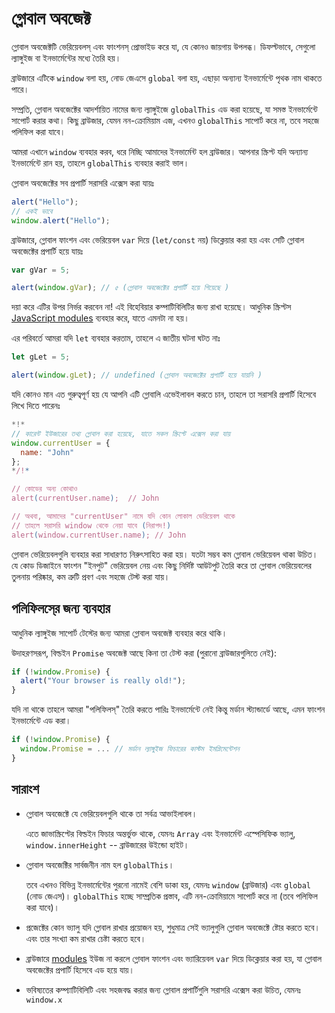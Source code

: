 
# গ্লোবাল অবজেক্ট 

গ্লোবাল অবজেক্টটি ভেরিয়েবলস্‌ এবং ফাংশনস্‌ প্রোভাইড করে যা, যে কোনও জায়গায় উপলব্ধ। ডিফল্টভাবে, সেগুলো ল্যাঙ্গুইজ বা ইনভার্মেন্টের মধ্যে তৈরি হয়। 

ব্রাউজারে এটিকে `window` বলা হয়, নোড জেএসে `global` বলা হয়, এছাড়া অন্যান্য ইনভার্মেন্টে পৃথক নাম থাকতে পারে। 

সম্প্রতি, গ্লোবাল অবজেক্টের আদর্শায়িত নামের জন্য ল্যাঙ্গুইজে `globalThis` এড করা হয়েছে, যা সমস্ত ইনভার্মেন্টে সাপোর্ট করার কথা। কিছু ব্রাউজার, যেমন নন-ক্রোমিয়াম এজ, এখনও `globalThis` সাপোর্ট করে না, তবে সহজে পলিফিল করা যাবে।

আমরা এখানে `window` ব্যবহার করব, ধরে নিচ্ছি আমাদের ইনভার্মেন্ট হল ব্রাউজার। আপনার স্ক্রিপ্ট যদি অন্যান্য ইনভার্মেন্টে রান হয়, তাহলে `globalThis` ব্যবহার করাই ভাল। 

গ্লোবাল অবজেক্টের সব প্রপার্টি সরাসরি এক্সেস করা যায়ঃ

```js run
alert("Hello");
// একই ভাবে
window.alert("Hello");
```

ব্রাউজারে, গ্লোবাল ফাংশন এবং ভেরিয়েবল `var` দিয়ে (`let/const` নয়) ডিক্লেয়ার করা হয় এবং সেটি গ্লোবাল অবজেক্টের প্রপার্টি হয়ে যায়ঃ 

```js run untrusted refresh
var gVar = 5;

alert(window.gVar); // ৫ (গ্লোবাল অবজেক্টের প্রপার্টি হয়ে গিয়েছে )
```

দয়া করে এটির উপর নির্ভর করবেন না! এই বিহেবিয়ার কম্পাটিবিলিটির জন্য রাখা হয়েছে। আধুনিক স্ক্রিপ্টস [JavaScript modules](info:modules) ব্যবহার করে, যাতে এমনটা না হয়। 

এর পরিবর্তে আমরা যদি `let` ব্যবহার করতাম, তাহলে এ জাতীয় ঘটনা ঘটত নাঃ  

```js run untrusted refresh
let gLet = 5;

alert(window.gLet); // undefined (গ্লোবাল অবজেক্টের প্রপার্টি হয়ে যায়নি )
```

যদি কোনও মান এত গুরুত্বপূর্ণ হয় যে আপনি এটি গ্লোবালি এভেইলাবল করতে চান, তাহলে তা সরাসরি প্রপার্টি হিসেবে লিখে দিতে পারেনঃ 

```js run
*!*
// কারেন্ট ইউজারের তথ্য গ্লোবাল করা হয়েছে, যাতে সকল স্ক্রিপ্টে এক্সেস করা যায় 
window.currentUser = {
  name: "John"
};
*/!*

// কোডের অন্য কোথাও
alert(currentUser.name);  // John

// অথবা, আমাদের "currentUser" নামে যদি কোন লোকাল ভেরিয়েবল থাকে 
// তাহলে সরাসরি window থেকে নেয়া যাবে (নিরাপদ!)
alert(window.currentUser.name); // John
```

গ্লোবাল ভেরিয়েবলগুলি ব্যবহার করা সাধারণত নিরুৎসাহিত করা হয়। যতটা সম্ভব কম গ্লোবাল ভেরিয়েবল থাকা উচিত। যে কোড ডিজাইনে ফাংশন "ইনপুট" ভেরিয়েবল নেয় এবং কিছু নির্দিষ্ট আউটপুট তৈরি করে তা গ্লোবাল ভেরিয়েবলের তুলনায় পরিষ্কার, কম ত্রুটি প্রবণ এবং সহজে টেস্ট করা যায়। 

## পলিফিলসে্‌র জন্য ব্যবহার 

আধুনিক ল্যাঙ্গুইজ সাপোর্ট টেস্টের জন্য আমরা গ্লোবাল অবজেক্ট ব্যবহার করে থাকি।

উদাহরণসরূপ, বিল্ডইন `Promise` অবজেক্ট আছে কিনা তা টেস্ট করা (পুরানো ব্রাউজারগুলিতে নেই):
```js run
if (!window.Promise) {
  alert("Your browser is really old!");
}
```

যদি না থাকে তাহলে আমরা "পলিফিলস্‌‌" তৈরি করতে পারিঃ ইনভার্মেন্টে নেই কিন্তু মর্ডান স্ট্যান্ডার্ডে আছে, এমন ফাংশন ইনভার্মেন্টে এড করা। 

```js run
if (!window.Promise) {
  window.Promise = ... // মর্ডান ল্যাঙ্গুইজ ফিচারের কাস্টম ইমপ্লিমেন্টেশন 
}
```

## সারাংশ

- গ্লোবাল অবজেক্টে যে ভেরিয়েবলগুলি থাকে তা সর্বত্র আভাইলাবল।

    এতে জাভাস্ক্রিপ্টের বিল্ডইন ফিচার অন্তর্ভুক্ত থাকে, যেমনঃ `Array` এবং ইনভার্মেন্ট এস্পেসিফিক ভ্যালু, `window.innerHeight` -- ব্রাউজারের উইন্ডো হাইট। 
- গ্লোবাল অবজেক্টির সার্বজনীন নাম হল `globalThis`।

    তবে এখনও বিভিন্ন ইনভার্মেন্টের পুরনো নামেই বেশি ডাকা হয়, যেমনঃ `window` (ব্রাউজার) এবং `global` (নোড জেএস)। `globalThis` হচ্ছে সাম্প্রতিক প্রস্তাব, এটি নন-ক্রোমিয়ামে সাপোর্ট করে না (তবে পলিফিল করা যাবে)। 
- প্রজেক্টের কোন ভ্যালু যদি গ্লোবাল রাখার প্রয়োজন হয়, শুধুমাত্র সেই ভ্যালুগুলি গ্লোবাল অবজেক্টে ষ্টোর করতে হবে। এবং তার সংখ্যা কম রাখার চেষ্টা করতে হবে। 
- ব্রাউজারে [modules](info:modules) ইউজ না করলে গ্লোবাল ফাংশন এবং ভ্যারিয়েবল `var` দিয়ে ডিক্লেয়ার করা হয়, যা গ্লোবাল অবজেক্টের প্রপার্টি হিসেবে এড হয়ে যায়।
- ভবিষ্যতের কম্প্যাটিবিলিটি এবং সহজবদ্ধ করার জন্য গ্লোবাল প্রপার্টিগুলি সরাসরি এক্সেস করা উচিত, যেমনঃ `window.x`
